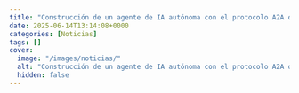 ```yaml
---
title: "Construcción de un agente de IA autónoma con el protocolo A2A de Google"
date: 2025-06-14T13:14:08+0000
categories: [Noticias]
tags: []
cover:
  image: "/images/noticias/"
  alt: "Construcción de un agente de IA autónoma con el protocolo A2A de Google"
  hidden: false
---
```



